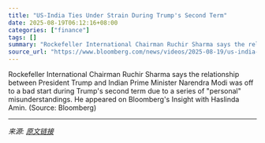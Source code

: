 ```yaml
---
title: "US-India Ties Under Strain During Trump's Second Term"
date: 2025-08-19T06:12:16+08:00
categories: ["finance"]
tags: []
summary: "Rockefeller International Chairman Ruchir Sharma says the relationship between President Trump and Indian Prime Minister Narendra Modi was off to a bad start during Trump's second term due to a series"
source_url: "https://www.bloomberg.com/news/videos/2025-08-19/us-india-ties-under-strain-during-trump-s-second-term-video"
---
```


Rockefeller International Chairman Ruchir Sharma says the relationship between President Trump and Indian Prime Minister Narendra Modi was off to a bad start during Trump's second term due to a series of "personal" misunderstandings. He appeared on Bloomberg's Insight with Haslinda Amin. (Source: Bloomberg)

---

*来源: [原文链接](https://www.bloomberg.com/news/videos/2025-08-19/us-india-ties-under-strain-during-trump-s-second-term-video)*
